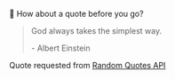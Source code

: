 📣 How about a quote before you go?

> God always takes the simplest way.
>
> <p>- Albert Einstein</p>

Quote requested from [Random Quotes API](https://github.com/lukePeavey/quotable)
